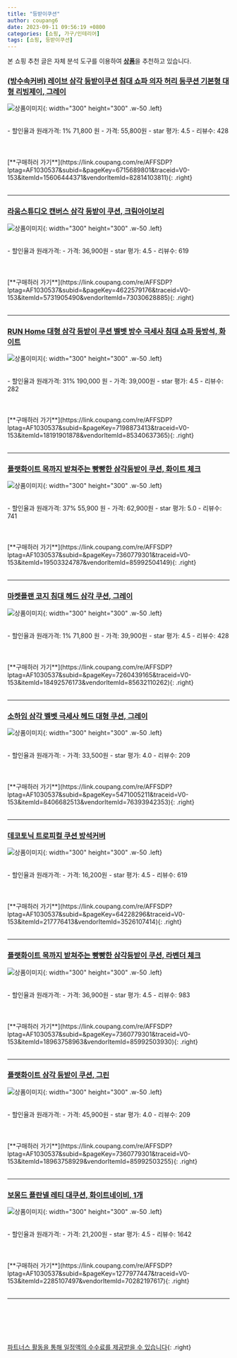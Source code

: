 ```yaml
---
title: "등받이쿠션"
author: coupang6
date: 2023-09-11 09:56:19 +0800
categories: [쇼핑, 가구/인테리어]
tags: [쇼핑, 등받이쿠션]
---
```


본 쇼핑 추천 글은 자체 분석 도구를 이용하여 [**상품**](https://link.coupang.com/a/bao1ui)을 추천하고 있습니다.

### [(방수속커버) 레이브 삼각 등받이쿠션 침대 쇼파 의자 허리 등쿠션 기본형 대형 리빙제이, 그레이](https://link.coupang.com/re/AFFSDP?lptag=AF1030537&subid=&pageKey=6715689801&traceid=V0-153&itemId=15606444371&vendorItemId=82814103811)

![상품이미지](https://thumbnail8.coupangcdn.com/thumbnails/remote/230x230ex/image/vendor_inventory/8246/2598d09a557a1dcfd1b23f533bff29a1970b1f62e9780732d2f1d067f44d.jpg){: width="300" height="300" .w-50 .left}


<br>
- 할인율과 원래가격: 1%  71,800   원
- 가격: 55,800원
- star 평가: 4.5
- 리뷰수: 428
<br>
<br>
<br>
<br>
[**구매하러 가기**](https://link.coupang.com/re/AFFSDP?lptag=AF1030537&subid=&pageKey=6715689801&traceid=V0-153&itemId=15606444371&vendorItemId=82814103811){: .right}
<br>
<br>

---

### [라움스튜디오 캔버스 삼각 등받이 쿠션, 크림아이보리](https://link.coupang.com/re/AFFSDP?lptag=AF1030537&subid=&pageKey=4622579176&traceid=V0-153&itemId=5731905490&vendorItemId=73030628885)

![상품이미지](https://thumbnail6.coupangcdn.com/thumbnails/remote/230x230ex/image/retail/images/2970577965824374-ba2b6cc9-15fa-47bd-bcbd-319dfeb73dbb.jpg){: width="300" height="300" .w-50 .left}


<br>
- 할인율과 원래가격: 
- 가격: 36,900원
- star 평가: 4.5
- 리뷰수: 619
<br>
<br>
<br>
<br>
[**구매하러 가기**](https://link.coupang.com/re/AFFSDP?lptag=AF1030537&subid=&pageKey=4622579176&traceid=V0-153&itemId=5731905490&vendorItemId=73030628885){: .right}
<br>
<br>

---

### [RUN Home 대형 삼각 등받이 쿠션 벨벳 방수 극세사 침대 쇼파 등방석, 화이트](https://link.coupang.com/re/AFFSDP?lptag=AF1030537&subid=&pageKey=7198873413&traceid=V0-153&itemId=18191901878&vendorItemId=85340637365)

![상품이미지](https://thumbnail6.coupangcdn.com/thumbnails/remote/230x230ex/image/vendor_inventory/0df3/b4a212f40d5b605cb34c73fbf413bc22713a1ebd856d44b56e0035686606.jpg){: width="300" height="300" .w-50 .left}


<br>
- 할인율과 원래가격: 31%  190,000   원
- 가격: 39,000원
- star 평가: 4.5
- 리뷰수: 282
<br>
<br>
<br>
<br>
[**구매하러 가기**](https://link.coupang.com/re/AFFSDP?lptag=AF1030537&subid=&pageKey=7198873413&traceid=V0-153&itemId=18191901878&vendorItemId=85340637365){: .right}
<br>
<br>

---

### [플랫화이트 목까지 받쳐주는 빵빵한 삼각등받이 쿠션, 화이트 체크](https://link.coupang.com/re/AFFSDP?lptag=AF1030537&subid=&pageKey=7360779301&traceid=V0-153&itemId=19503324787&vendorItemId=85992504149)

![상품이미지](https://thumbnail7.coupangcdn.com/thumbnails/remote/230x230ex/image/vendor_inventory/e1e9/e6c7ce0795b340fe342686d0102ce5151ea2cbd790af2f8f9c533b9de7be.jpg){: width="300" height="300" .w-50 .left}


<br>
- 할인율과 원래가격: 37%  55,900   원
- 가격: 62,900원
- star 평가: 5.0
- 리뷰수: 741
<br>
<br>
<br>
<br>
[**구매하러 가기**](https://link.coupang.com/re/AFFSDP?lptag=AF1030537&subid=&pageKey=7360779301&traceid=V0-153&itemId=19503324787&vendorItemId=85992504149){: .right}
<br>
<br>

---

### [마켓플랜 코지 침대 헤드 삼각 쿠션, 그레이](https://link.coupang.com/re/AFFSDP?lptag=AF1030537&subid=&pageKey=7260439165&traceid=V0-153&itemId=18492576173&vendorItemId=85632110262)

![상품이미지](https://thumbnail9.coupangcdn.com/thumbnails/remote/230x230ex/image/rs_quotation_api/w45vbbgv/ba97864e3c8e4ed7a2ff25415b6ab057.jpg){: width="300" height="300" .w-50 .left}


<br>
- 할인율과 원래가격: 1%  71,800   원
- 가격: 39,900원
- star 평가: 4.5
- 리뷰수: 428
<br>
<br>
<br>
<br>
[**구매하러 가기**](https://link.coupang.com/re/AFFSDP?lptag=AF1030537&subid=&pageKey=7260439165&traceid=V0-153&itemId=18492576173&vendorItemId=85632110262){: .right}
<br>
<br>

---

### [소하임 삼각 벨벳 극세사 헤드 대형 쿠션, 그레이](https://link.coupang.com/re/AFFSDP?lptag=AF1030537&subid=&pageKey=5471005211&traceid=V0-153&itemId=8406682513&vendorItemId=76393942353)

![상품이미지](https://thumbnail6.coupangcdn.com/thumbnails/remote/230x230ex/image/vendor_inventory/5973/20c7367ecc44de3c6a8ad2b0e6786b3100dd21eb68d36018f2eb4dcfa3b3.jpg){: width="300" height="300" .w-50 .left}


<br>
- 할인율과 원래가격: 
- 가격: 33,500원
- star 평가: 4.0
- 리뷰수: 209
<br>
<br>
<br>
<br>
[**구매하러 가기**](https://link.coupang.com/re/AFFSDP?lptag=AF1030537&subid=&pageKey=5471005211&traceid=V0-153&itemId=8406682513&vendorItemId=76393942353){: .right}
<br>
<br>

---

### [데코토닉 트로피컬 쿠션 방석커버](https://link.coupang.com/re/AFFSDP?lptag=AF1030537&subid=&pageKey=64228296&traceid=V0-153&itemId=217776413&vendorItemId=3526107414)

![상품이미지](https://thumbnail10.coupangcdn.com/thumbnails/remote/230x230ex/image/retail/images/2018/02/02/16/4/edb5e12a-4458-41e8-8cf0-ad4c26a3d73b.jpg){: width="300" height="300" .w-50 .left}


<br>
- 할인율과 원래가격: 
- 가격: 16,200원
- star 평가: 4.5
- 리뷰수: 619
<br>
<br>
<br>
<br>
[**구매하러 가기**](https://link.coupang.com/re/AFFSDP?lptag=AF1030537&subid=&pageKey=64228296&traceid=V0-153&itemId=217776413&vendorItemId=3526107414){: .right}
<br>
<br>

---

### [플랫화이트 목까지 받쳐주는 빵빵한 삼각등받이 쿠션, 라벤더 체크](https://link.coupang.com/re/AFFSDP?lptag=AF1030537&subid=&pageKey=7360779301&traceid=V0-153&itemId=18963758963&vendorItemId=85992503930)

![상품이미지](https://thumbnail6.coupangcdn.com/thumbnails/remote/230x230ex/image/vendor_inventory/db82/3dd61cc7a1666de0ac78cdf49e371b5f45d2b22c139a7cbc1a133dedf728.jpg){: width="300" height="300" .w-50 .left}


<br>
- 할인율과 원래가격: 
- 가격: 36,900원
- star 평가: 4.5
- 리뷰수: 983
<br>
<br>
<br>
<br>
[**구매하러 가기**](https://link.coupang.com/re/AFFSDP?lptag=AF1030537&subid=&pageKey=7360779301&traceid=V0-153&itemId=18963758963&vendorItemId=85992503930){: .right}
<br>
<br>

---

### [플랫화이트 삼각 등받이 쿠션, 그린](https://link.coupang.com/re/AFFSDP?lptag=AF1030537&subid=&pageKey=7360779301&traceid=V0-153&itemId=18963758929&vendorItemId=85992503255)

![상품이미지](https://thumbnail6.coupangcdn.com/thumbnails/remote/230x230ex/image/vendor_inventory/b201/c68868f0b789124c825d08b47304ab3819cb42381ef5363552d8f0becdbf.jpg){: width="300" height="300" .w-50 .left}


<br>
- 할인율과 원래가격: 
- 가격: 45,900원
- star 평가: 4.0
- 리뷰수: 209
<br>
<br>
<br>
<br>
[**구매하러 가기**](https://link.coupang.com/re/AFFSDP?lptag=AF1030537&subid=&pageKey=7360779301&traceid=V0-153&itemId=18963758929&vendorItemId=85992503255){: .right}
<br>
<br>

---

### [보몽드 플란넬 레티 대쿠션, 화이트네이비, 1개](https://link.coupang.com/re/AFFSDP?lptag=AF1030537&subid=&pageKey=1277977447&traceid=V0-153&itemId=2285107497&vendorItemId=70282197617)

![상품이미지](https://thumbnail8.coupangcdn.com/thumbnails/remote/230x230ex/image/retail/images/2020/02/19/12/8/2949df7c-e0c9-4e80-a388-dec3918189fb.jpg){: width="300" height="300" .w-50 .left}


<br>
- 할인율과 원래가격: 
- 가격: 21,200원
- star 평가: 4.5
- 리뷰수: 1642
<br>
<br>
<br>
<br>
[**구매하러 가기**](https://link.coupang.com/re/AFFSDP?lptag=AF1030537&subid=&pageKey=1277977447&traceid=V0-153&itemId=2285107497&vendorItemId=70282197617){: .right}
<br>
<br>

---
<br><br><br><br><br> [파트너스 활동을 통해 일정액의 수수료를 제공받을 수 있습니다](https://link.coupang.com/a/bao1ui){: .right}